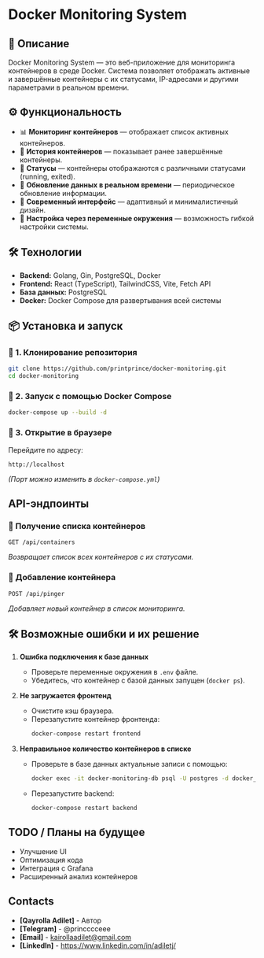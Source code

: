 # Docker Monitoring System

## 📌 Описание
Docker Monitoring System — это веб-приложение для мониторинга контейнеров в среде Docker.
Система позволяет отображать активные и завершённые контейнеры с их статусами, IP-адресами и другими параметрами в реальном времени.

## ⚙️ Функциональность
- 📊 **Мониторинг контейнеров** — отображает список активных контейнеров.
- 📜 **История контейнеров** — показывает ранее завершённые контейнеры.
- 🚦 **Статусы** — контейнеры отображаются с различными статусами (running, exited).
- 🔄 **Обновление данных в реальном времени** — периодическое обновление информации.
- 🎨 **Современный интерфейс** — адаптивный и минималистичный дизайн.
- 🔧 **Настройка через переменные окружения** — возможность гибкой настройки системы.

## 🛠️ Технологии
- **Backend:** Golang, Gin, PostgreSQL, Docker
- **Frontend:** React (TypeScript), TailwindCSS, Vite, Fetch API
- **База данных:** PostgreSQL
- **Docker:** Docker Compose для развертывания всей системы

## 📦 Установка и запуск

### 🔹 1. Клонирование репозитория
```sh
git clone https://github.com/printprince/docker-monitoring.git
cd docker-monitoring
```

### 🔹 2. Запуск с помощью Docker Compose
```sh
docker-compose up --build -d
```

### 🔹 3. Открытие в браузере
Перейдите по адресу:
```
http://localhost
```

_(Порт можно изменить в `docker-compose.yml`)_

##  API-эндпоинты
### 📌 Получение списка контейнеров
```
GET /api/containers
```
_Возвращает список всех контейнеров с их статусами._

### 📌 Добавление контейнера
```
POST /api/pinger
```
_Добавляет новый контейнер в список мониторинга._

## 🛠 Возможные ошибки и их решение
1. **Ошибка подключения к базе данных**
    - Проверьте переменные окружения в `.env` файле.
    - Убедитесь, что контейнер с базой данных запущен (`docker ps`).

2. **Не загружается фронтенд**
    - Очистите кэш браузера.
    - Перезапустите контейнер фронтенда:
      ```sh
      docker-compose restart frontend
      ```

3. **Неправильное количество контейнеров в списке**
    - Проверьте в базе данных актуальные записи с помощью:
      ```sh
      docker exec -it docker-monitoring-db psql -U postgres -d docker_monitoring -c "SELECT * FROM containers;"
      ```
    - Перезапустите backend:
      ```sh
      docker-compose restart backend
      ```

##  TODO / Планы на будущее 
-  Улучшение UI
-  Оптимизация кода
-  Интеграция с Grafana
-  Расширенный анализ контейнеров

## Contacts
- **[Qayrolla Adilet]** - Автор
- **[Telegram]** - @princccceee
- **[Email]** - kairollaadilet@gmail.com
- **[LinkedIn]** - https://www.linkedin.com/in/adiletj/



